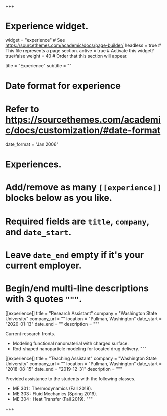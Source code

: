 +++
# Experience widget.
widget = "experience"  # See https://sourcethemes.com/academic/docs/page-builder/
headless = true  # This file represents a page section.
active = true  # Activate this widget? true/false
weight = 40  # Order that this section will appear.

title = "Experience"
subtitle = ""

# Date format for experience
#   Refer to https://sourcethemes.com/academic/docs/customization/#date-format
date_format = "Jan 2006"

# Experiences.
#   Add/remove as many `[[experience]]` blocks below as you like.
#   Required fields are `title`, `company`, and `date_start`.
#   Leave `date_end` empty if it's your current employer.
#   Begin/end multi-line descriptions with 3 quotes `"""`.
[[experience]]
  title = "Research Assistant"
  company = "Washington State University"
  company_url = ""
  location = "Pullman, Washington"
  date_start = "2020-01-13"
  date_end = ""
  description = """
  
Current research fronts.

  * Modeling functional nanomaterial with charged surface.
  * Rod-shaped nanoparticle modeling for located drug delivery.
  """

[[experience]]
  title = "Teaching Assistant"
  company = "Washington State University"
  company_url = ""
  location = "Pullman, Washington"
  date_start = "2018-08-15"
  date_end = "2019-12-31"
  description = """
  
Provided assistance to the students with the following classes.
  
  * ME 301 : Thermodynamics (Fall 2018).
  * ME 303 : Fluid Mechanics (Spring 2019).
  * ME 304 : Heat Transfer (Fall 2019).
  """

+++
